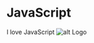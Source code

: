 # JavaScript
I love JavaScript
![alt Logo](https://seeklogo.com/images/J/javascript-logo-8892AEFCAC-seeklogo.com.png "js")
